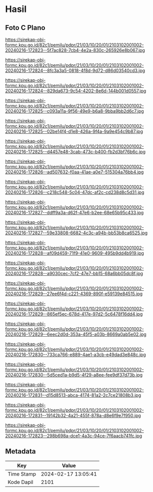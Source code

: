 # Hasil

## Foto C Plano

https://sirekap-obj-formc.kpu.go.id/82c1/pemilu/pdpr/21/03/10/20/01/2103102001002-20240216-172823--5f7ac828-7cb4-4e2a-830c-265926e8b067.jpg

https://sirekap-obj-formc.kpu.go.id/82c1/pemilu/pdpr/21/03/10/20/01/2103102001002-20240216-172824--8fc3a3a5-0818-4f8d-9d72-d86d03540cd3.jpg

https://sirekap-obj-formc.kpu.go.id/82c1/pemilu/pdpr/21/03/10/20/01/2103102001002-20240216-172824--829da673-9c54-4202-8e6d-144b001d0557.jpg

https://sirekap-obj-formc.kpu.go.id/82c1/pemilu/pdpr/21/03/10/20/01/2103102001002-20240216-172825--c093a11a-9f56-49e9-b6a8-9bba9bb2d6c7.jpg

https://sirekap-obj-formc.kpu.go.id/82c1/pemilu/pdpr/21/03/10/20/01/2103102001002-20240216-172825--02be14f4-d1e8-426a-9f4a-9a9e454c9b87.jpg

https://sirekap-obj-formc.kpu.go.id/82c1/pemilu/pdpr/21/03/10/20/01/2103102001002-20240216-172825--d4457e48-3cab-473c-b400-fb2d3bf76b6c.jpg

https://sirekap-obj-formc.kpu.go.id/82c1/pemilu/pdpr/21/03/10/20/01/2103102001002-20240216-172826--ad507632-f0aa-41ae-a0e7-515304a76bb4.jpg

https://sirekap-obj-formc.kpu.go.id/82c1/pemilu/pdpr/21/03/10/20/01/2103102001002-20240216-172826--c218c548-5c04-47dc-af2c-cd238d8c5d31.jpg

https://sirekap-obj-formc.kpu.go.id/82c1/pemilu/pdpr/21/03/10/20/01/2103102001002-20240216-172827--ddff9a3a-d62f-47e6-b2ee-68e65b95c433.jpg

https://sirekap-obj-formc.kpu.go.id/82c1/pemilu/pdpr/21/03/10/20/01/2103102001002-20240216-172827--59e33808-6682-4c3c-a94b-bb53b8ca6525.jpg

https://sirekap-obj-formc.kpu.go.id/82c1/pemilu/pdpr/21/03/10/20/01/2103102001002-20240216-172828--af09d459-71f9-41e0-9609-495b9dd4b919.jpg

https://sirekap-obj-formc.kpu.go.id/82c1/pemilu/pdpr/21/03/10/20/01/2103102001002-20240216-172828--a9030cec-7cf2-47e7-bb15-68a6bb05dc8f.jpg

https://sirekap-obj-formc.kpu.go.id/82c1/pemilu/pdpr/21/03/10/20/01/2103102001002-20240216-172829--27ee6f4d-c221-4369-890f-e59139e84515.jpg

https://sirekap-obj-formc.kpu.go.id/82c1/pemilu/pdpr/21/03/10/20/01/2103102001002-20240216-172829--865ef5ec-678d-417e-97d2-5c6478f16dd4.jpg

https://sirekap-obj-formc.kpu.go.id/82c1/pemilu/pdpr/21/03/10/20/01/2103102001002-20240216-172829--6eec2d0d-353a-45f5-a03b-8669a0ab5e02.jpg

https://sirekap-obj-formc.kpu.go.id/82c1/pemilu/pdpr/21/03/10/20/01/2103102001002-20240216-172830--733ca766-e889-4ae1-a3cb-e49dad3e848c.jpg

https://sirekap-obj-formc.kpu.go.id/82c1/pemilu/pdpr/21/03/10/20/01/2103102001002-20240216-172830--5d5ced1a-b9d5-4f29-a8ee-fee9df37d73b.jpg

https://sirekap-obj-formc.kpu.go.id/82c1/pemilu/pdpr/21/03/10/20/01/2103102001002-20240216-172831--d15d8513-abca-4174-81a2-2c7ce21808b3.jpg

https://sirekap-obj-formc.kpu.go.id/82c1/pemilu/pdpr/21/03/10/20/01/2103102001002-20240216-172831--19142b32-4a21-455f-878a-d8e6f9e7f950.jpg

https://sirekap-obj-formc.kpu.go.id/82c1/pemilu/pdpr/21/03/10/20/01/2103102001002-20240216-172823--298b698a-dce1-4a3c-94ce-7f6aacb741fc.jpg


## Metadata

| Key        | Value               |
| ---------- | ------------------- |
| Time Stamp | 2024-02-17 13:05:41 |
| Kode Dapil | 2101                |



